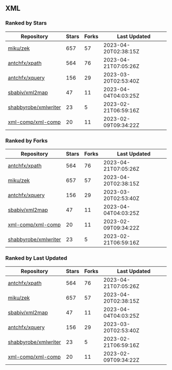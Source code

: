 ## XML

### Ranked by Stars

| Repository | Stars | Forks | Last Updated |
|------------|-------|-------|--------------|
| [miku/zek](https://github.com/miku/zek) | 657 | 57 | 2023-04-20T02:38:15Z |
| [antchfx/xpath](https://github.com/antchfx/xpath) | 564 | 76 | 2023-04-21T07:05:26Z |
| [antchfx/xquery](https://github.com/antchfx/xquery) | 156 | 29 | 2023-03-20T02:53:40Z |
| [sbabiv/xml2map](https://github.com/sbabiv/xml2map) | 47 | 11 | 2023-04-04T04:03:25Z |
| [shabbyrobe/xmlwriter](https://github.com/shabbyrobe/xmlwriter) | 23 | 5 | 2023-02-21T06:59:16Z |
| [xml-comp/xml-comp](https://github.com/xml-comp/xml-comp) | 20 | 11 | 2023-02-09T09:34:22Z |

### Ranked by Forks

| Repository | Stars | Forks | Last Updated |
|------------|-------|-------|--------------|
| [antchfx/xpath](https://github.com/antchfx/xpath) | 564 | 76 | 2023-04-21T07:05:26Z |
| [miku/zek](https://github.com/miku/zek) | 657 | 57 | 2023-04-20T02:38:15Z |
| [antchfx/xquery](https://github.com/antchfx/xquery) | 156 | 29 | 2023-03-20T02:53:40Z |
| [sbabiv/xml2map](https://github.com/sbabiv/xml2map) | 47 | 11 | 2023-04-04T04:03:25Z |
| [xml-comp/xml-comp](https://github.com/xml-comp/xml-comp) | 20 | 11 | 2023-02-09T09:34:22Z |
| [shabbyrobe/xmlwriter](https://github.com/shabbyrobe/xmlwriter) | 23 | 5 | 2023-02-21T06:59:16Z |

### Ranked by Last Updated

| Repository | Stars | Forks | Last Updated |
|------------|-------|-------|--------------|
| [antchfx/xpath](https://github.com/antchfx/xpath) | 564 | 76 | 2023-04-21T07:05:26Z |
| [miku/zek](https://github.com/miku/zek) | 657 | 57 | 2023-04-20T02:38:15Z |
| [sbabiv/xml2map](https://github.com/sbabiv/xml2map) | 47 | 11 | 2023-04-04T04:03:25Z |
| [antchfx/xquery](https://github.com/antchfx/xquery) | 156 | 29 | 2023-03-20T02:53:40Z |
| [shabbyrobe/xmlwriter](https://github.com/shabbyrobe/xmlwriter) | 23 | 5 | 2023-02-21T06:59:16Z |
| [xml-comp/xml-comp](https://github.com/xml-comp/xml-comp) | 20 | 11 | 2023-02-09T09:34:22Z |

